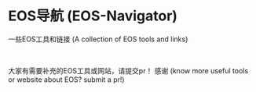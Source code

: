 # EOS导航 (EOS-Navigator)
一些EOS工具和链接 (A collection of EOS tools and links)



<br>

大家有需要补充的EOS工具或网站，请提交pr！ 感谢
(know more useful tools or website about EOS?  submit a pr!)
